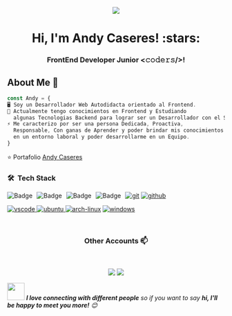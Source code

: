 <p align="center">
  <img src="https://ibb.co/rH0HmVd" width"100px"/>
</p>
<h1 align="center">Hi, I'm Andy Caseres! :stars:</h1>
<h3 align="center">  FrontEnd Developer Junior <𝚌𝚘𝚍𝚎𝚛𝚜/>! 

## About Me :wave:

```javascript
const Andy = {
🖥️ Soy un Desarrollador Web Autodidacta orientado al Frontend.
🔎 Actualmente tengo conocimientos en Frontend y Estudiando
  algunas Tecnologias Backend para lograr ser un Desarrollador con el Stack MERN 
⚡ Me caracterizo por ser una persona Dedicada, Proactiva,
  Responsable, Con ganas de Aprender y poder brindar mis conocimientos
  en un entorno laboral y poder desarrollarme en un Equipo.
}
``` 
⭐️ Portafolio [Andy Caseres](https://andydev.vercel.app/)

<h3> 🛠 &nbsp;Tech Stack</h3>


<p>	
   <img alt="Badge" style="float: left; margin-right: 10px;"  src="https://img.shields.io/badge/html5%20-%23E34F26.svg?&style=for-the-badge&logo=html5&logoColor=white"/> 
  <img alt="Badge" style="float: left; margin-right: 10px;"  src="https://img.shields.io/badge/css3%20-%231572B6.svg?&style=for-the-badge&logo=css3&logoColor=white"/>
<img alt="Badge" style="float: left; margin-right: 10px;"  src="https://img.shields.io/badge/javascript%20-%23323330.svg?&style=for-the-badge&logo=javascript&logoColor=%23F7DF1E"/> 
<img alt="Badge" style="float: left; margin-right: 10px;" src="https://img.shields.io/badge/react%20-%2320232a.svg?&style=for-the-badge&logo=react&logoColor=%2361DAFB"/>
</p>
<p>
<a href="https://github.com/priyanshumay"><img src="https://img.shields.io/badge/git-F05032.svg?style=for-the-badge&logo=git&logoColor=F05032&labelColor=ffffff" alt="git"></a>
<a href="https://github.com/priyanshumay"><img src="https://img.shields.io/badge/github-black.svg?style=for-the-badge&logo=github&logoColor=black&labelColor=ffffff" alt="github"></a>

<p>
  <a href="https://github.com/priyanshumay">
<img src="https://img.shields.io/badge/vscode-blue.svg?style=for-the-badge&logo=visual-studio-code&labelColor=ffffff&logoColor=blue" alt="vscode">
</a>
<a href="https://github.com/priyanshumay">
<img src="https://img.shields.io/badge/ubuntu-f7873b.svg?style=for-the-badge&logo=ubuntu&labelColor=ffffff&logoColor=f7873b" alt="ubuntu">
</a>
<a href="https://github.com/priyanshumay"><img src="https://img.shields.io/badge/arch-0066cc.svg?style=for-the-badge&logo=arch-linux&logoColor=0066cc&labelColor=ffffff" alt="arch-linux"></a>
<a href="https://github.com/priyanshumay"><img src="https://img.shields.io/badge/windows-3795fa.svg?style=for-the-badge&logo=windows&logoColor=3795fa&labelColor=ffffff" alt="windows"></a>
</p><br>

  
  <h3 align="center"> Other Accounts 📫 </h3>
<br />
<p align="center">
<a href="https://www.linkedin.com/in/andy-caseres-59642420a/" target="__blank"><img src="https://img.shields.io/badge/linkedin-%230077B5.svg?&style=for-the-badge&logo=linkedin&logoColor=white"/></a>
<a href="https://instagram.com/andycaseresdev?r=nametag" target="__blank"><img src="https://img.shields.io/badge/instagram-%23E4405F.svg?&style=for-the-badge&logo=instagram&logoColor=white"/></a>
</p>

  <img src="https://media.giphy.com/media/LnQjpWaON8nhr21vNW/giphy.gif" width="40"> <em><b>I love connecting with different people</b> so if you want to say <b>hi, I'll be happy to meet you more!</b> :blush:</em>

